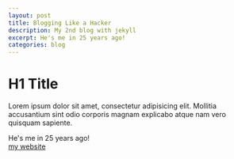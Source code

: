 ```yaml
---
layout: post
title: Blogging Like a Hacker
description: My 2nd blog with jekyll
excerpt: He's me in 25 years ago!
categories: blog
---
```


# H1 Title
Lorem ipsum dolor sit amet, consectetur adipisicing elit. Mollitia accusantium sint odio corporis magnam explicabo atque nam vero quisquam sapiente.

He's me in 25 years ago!  
[my website][mypic]  

[mypic]: https://secure.gravatar.com/avatar/f2af3ff36c10d206b74f68aacf68e08d?s=420&d=https://a248.e.akamai.net/assets.github.com%2Fimages%2Fgravatars%2Fgravatar-user-420.png "Ali Mihandoost Website"